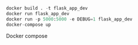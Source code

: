 ```python

docker build . -t flask_app_dev
docker run flask_app_dev
docker run -p 5000:5000 -e DEBUG=1 flask_app_dev
docker-compose up
```

Docker compose
